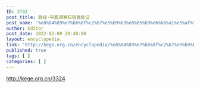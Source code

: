 ```yaml
---
ID: 3792
post_title: 脉经·平腹满寒疝宿食脉证
post_name: '%e8%84%89%e7%bb%8f%c2%b7%e5%b9%b3%e8%85%b9%e6%bb%a1%e5%af%92%e7%96%9d%e5%ae%bf%e9%a3%9f%e8%84%89%e8%af%81'
author: Editor
post_date: 2022-02-09 20:48:00
layout: encyclopedia
link: 'http://kege.org.cn/encyclopedia/%e8%84%89%e7%bb%8f%c2%b7%e5%b9%b3%e8%85%b9%e6%bb%a1%e5%af%92%e7%96%9d%e5%ae%bf%e9%a3%9f%e8%84%89%e8%af%81'
published: true
tags: [ ]
categories: [ ]
---
```

http://kege.org.cn/3324